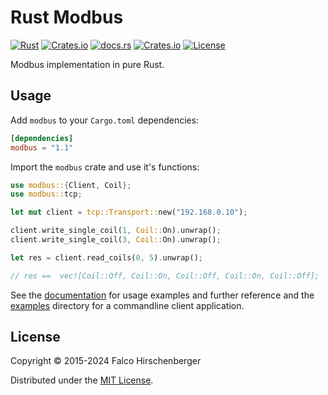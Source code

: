 # Rust Modbus
[![Rust](https://github.com/hirschenberger/modbus-rs/actions/workflows/rust.yml/badge.svg)](https://github.com/hirschenberger/modbus-rs/actions/workflows/rust.yml)
[![Crates.io](https://img.shields.io/crates/v/modbus)](https://crates.io/crates/modbus)
[![docs.rs](https://img.shields.io/docsrs/modbus)](https://docs.rs/modbus/latest/modbus)
[![Crates.io](https://img.shields.io/crates/d/modbus)](https://crates.io/crates/modbus)
[![License](http://img.shields.io/:license-MIT-blue.svg)](http://doge.mit-license.org)


Modbus implementation in pure Rust.

## Usage
Add `modbus` to your `Cargo.toml` dependencies:

```toml
[dependencies]
modbus = "1.1"
```

Import the `modbus` crate and use it's functions:

```rust
use modbus::{Client, Coil};
use modbus::tcp;

let mut client = tcp::Transport::new("192.168.0.10");

client.write_single_coil(1, Coil::On).unwrap();
client.write_single_coil(3, Coil::On).unwrap();

let res = client.read_coils(0, 5).unwrap();

// res ==  vec![Coil::Off, Coil::On, Coil::Off, Coil::On, Coil::Off];
```
See the [documentation](https://docs.rs/modbus/latest/modbus) for usage examples and further reference and
the [examples](https://github.com/hirschenberger/modbus-rs/tree/master/examples) directory for a commandline client application.


## License
Copyright © 2015-2024 Falco Hirschenberger

Distributed under the [MIT License](LICENSE).
